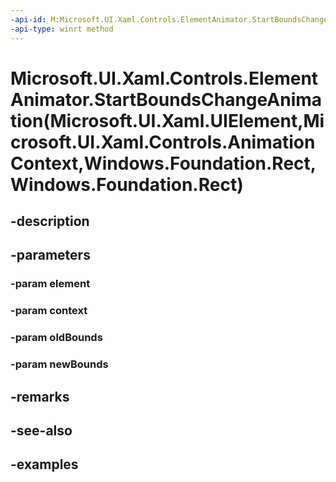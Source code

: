 ```yaml
---
-api-id: M:Microsoft.UI.Xaml.Controls.ElementAnimator.StartBoundsChangeAnimation(Microsoft.UI.Xaml.UIElement,Microsoft.UI.Xaml.Controls.AnimationContext,Windows.Foundation.Rect,Windows.Foundation.Rect)
-api-type: winrt method
---
```


# Microsoft.UI.Xaml.Controls.ElementAnimator.StartBoundsChangeAnimation(Microsoft.UI.Xaml.UIElement,Microsoft.UI.Xaml.Controls.AnimationContext,Windows.Foundation.Rect,Windows.Foundation.Rect)

<!--
protected virtual void StartBoundsChangeAnimation (Microsoft.UI.Xaml.UIElement element, Microsoft.UI.Xaml.Controls.AnimationContext context, Windows.Foundation.Rect oldBounds, Windows.Foundation.Rect newBounds);
-->


## -description

## -parameters

### -param element

### -param context

### -param oldBounds

### -param newBounds

## -remarks

## -see-also

## -examples


